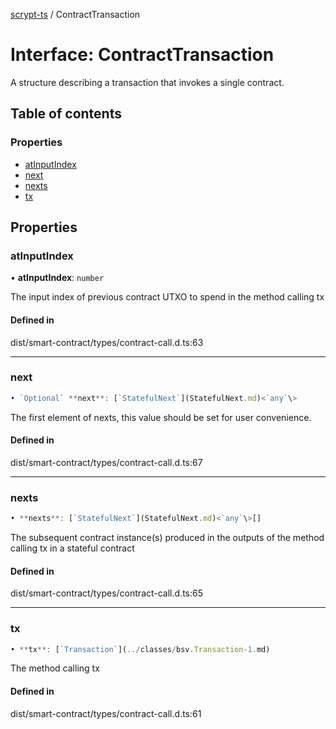 [scrypt-ts](../README.md) / ContractTransaction

# Interface: ContractTransaction

A structure describing a transaction that invokes a single contract.

## Table of contents

### Properties

- [atInputIndex](ContractTransaction.md#atinputindex)
- [next](ContractTransaction.md#next)
- [nexts](ContractTransaction.md#nexts)
- [tx](ContractTransaction.md#tx)

## Properties

### atInputIndex

• **atInputIndex**: `number`

The input index of previous contract UTXO to spend in the method calling tx

#### Defined in

dist/smart-contract/types/contract-call.d.ts:63

___

### next

```ts
• `Optional` **next**: [`StatefulNext`](StatefulNext.md)<`any`\>
```

The first element of nexts, this value should be set for user convenience.

#### Defined in

dist/smart-contract/types/contract-call.d.ts:67

___

### nexts

```ts
• **nexts**: [`StatefulNext`](StatefulNext.md)<`any`\>[]
```

The subsequent contract instance(s) produced in the outputs of the method calling tx in a stateful contract

#### Defined in

dist/smart-contract/types/contract-call.d.ts:65

___

### tx

```ts
• **tx**: [`Transaction`](../classes/bsv.Transaction-1.md)
```

The method calling tx

#### Defined in

dist/smart-contract/types/contract-call.d.ts:61
